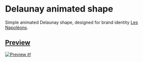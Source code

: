 # Delaunay animated shape

Simple animated Delaunay shape, designed for brand identity [Les Napoléons](http://lesnapoleons.com/).

## [Preview](http://lab.cheron.works/canvas-delaunay/)

[![Preview it!](https://github.com/mrgnou/lab/blob/master/src/canvas-delaunay/preview.jpg)](http://lab.cheron.works/canvas-delaunay/)